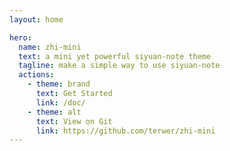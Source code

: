 ```yaml
---
layout: home

hero:
  name: zhi-mini
  text: a mini yet powerful siyuan-note theme
  tagline: make a simple way to use siyuan-note
  actions:
    - theme: brand
      text: Get Started
      link: /doc/
    - theme: alt
      text: View on Git
      link: https://github.com/terwer/zhi-mini
---
```

